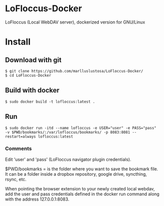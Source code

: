 # LoFloccus-Docker
LoFloccus (Local WebDAV server), dockerized version for GNU/Linux


# Install

## Download with git
```
$ git clone https://github.com/marlluslustosa/LoFloccus-Docker/
$ cd LoFloccus-Docker
```

## Build with docker
```
$ sudo docker build -t lofloccus:latest .
```

## Run
```
$ sudo docker run -itd --name lofloccus -e USER="user" -e PASS="pass" -v $PWD/bookmarks/:/var/lofloccus/bookmarks/ -p 8083:8081 --restart=always lofloccus:latest
```



### Comments

Edit 'user' and 'pass' (LoFloccus navigator plugin credentials).

$PWD/bookmarks = is the folder where you want to save the bookmark file. It can be a folder inside a dropbox repository, google drive, syncthing, rsync, etc.

When pointing the browser extension to your newly created local webdav, add the user and pass credentials defined in the docker run command along with the address 127.0.0.1:8083.
